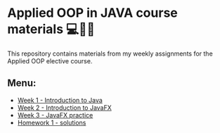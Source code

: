 # Applied OOP in JAVA course materials 💻🌝🌸
This repository contains materials from my weekly assignments for the Applied OOP elective course.

## Menu:

- [Week 1 - Introduction to Java](src/Week_1/README.md)
- [Week 2 - Introduction to JavaFX](src/Week_2/README.md)
- [Week 3 - JavaFX practice](src/Week_3/README.md)
- [Homework 1 - solutions](src/Homeworks/Homework_1)

